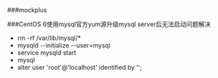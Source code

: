 ###mockplus

###CentOS 6使用mysql官方yum源升级mysql server后无法启动问题解决
* rm -rf /var/lib/mysql/*
* mysqld --initialize --user=mysql
* service mysqld start
* mysql
* alter user 'root'@'localhost' identified by '';
